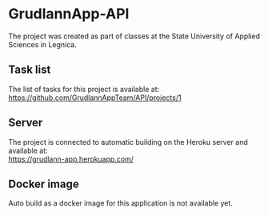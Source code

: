 # GrudlannApp-API 

The project was created as part of classes at the State University of Applied Sciences in Legnica.

## Task list

The list of tasks for this project is available at: <br/>
https://github.com/GrudlannAppTeam/API/projects/1

## Server

The project is connected to automatic building on the Heroku server and available at: <br/>
https://grudlann-app.herokuapp.com/

## Docker image

Auto build as a docker image for this application is not available yet. <br/>

